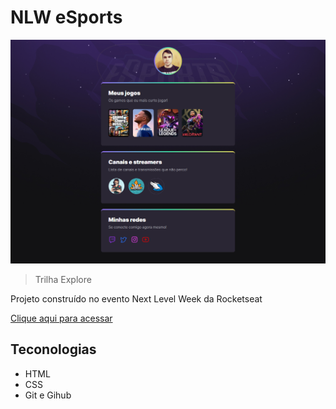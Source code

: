 # NLW eSports 

![preview](./.github/nlwPreview.png)

> Trilha Explore

Projeto construído no evento Next Level Week da Rocketseat

[Clique aqui para acessar](https://afrmacedo.github.io/nlw_explore)

## Teconologias

- HTML
- CSS
- Git e Gihub